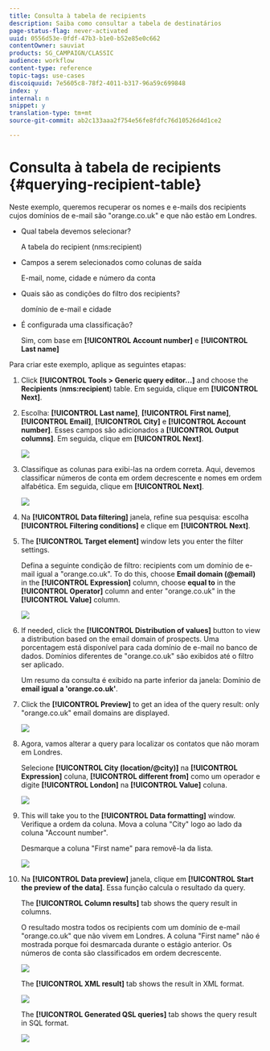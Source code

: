 ```yaml
---
title: Consulta à tabela de recipients
description: Saiba como consultar a tabela de destinatários
page-status-flag: never-activated
uuid: 0556d53e-0fdf-47b3-b1e0-b52e85e0c662
contentOwner: sauviat
products: SG_CAMPAIGN/CLASSIC
audience: workflow
content-type: reference
topic-tags: use-cases
discoiquuid: 7e5605c8-78f2-4011-b317-96a59c699848
index: y
internal: n
snippet: y
translation-type: tm+mt
source-git-commit: ab2c133aaa2f754e56fe8fdfc76d10526d4d1ce2

---
```



# Consulta à tabela de recipients {#querying-recipient-table}

Neste exemplo, queremos recuperar os nomes e e-mails dos recipients cujos domínios de e-mail são &quot;orange.co.uk&quot; e que não estão em Londres.

* Qual tabela devemos selecionar?

   A tabela do recipient (nms:recipient)

* Campos a serem selecionados como colunas de saída

   E-mail, nome, cidade e número da conta

* Quais são as condições do filtro dos recipients?

   domínio de e-mail e cidade

* É configurada uma classificação?

   Sim, com base em **[!UICONTROL Account number]** e **[!UICONTROL Last name]**

Para criar este exemplo, aplique as seguintes etapas:

1. Click **[!UICONTROL Tools > Generic query editor...]** and choose the **Recipients** (**nms:recipient**) table. Em seguida, clique em **[!UICONTROL Next]**.
1. Escolha: **[!UICONTROL Last name]**, **[!UICONTROL First name]**, **[!UICONTROL Email]**, **[!UICONTROL City]** e **[!UICONTROL Account number]**. Esses campos são adicionados a **[!UICONTROL Output columns]**. Em seguida, clique em **[!UICONTROL Next]**.

   ![](assets/query_editor_03.png)

1. Classifique as colunas para exibi-las na ordem correta. Aqui, devemos classificar números de conta em ordem decrescente e nomes em ordem alfabética. Em seguida, clique em **[!UICONTROL Next]**.

   ![](assets/query_editor_04.png)

1. Na **[!UICONTROL Data filtering]** janela, refine sua pesquisa: escolha **[!UICONTROL Filtering conditions]** e clique em **[!UICONTROL Next]**.
1. The **[!UICONTROL Target element]** window lets you enter the filter settings.

   Defina a seguinte condição de filtro: recipients com um domínio de e-mail igual a &quot;orange.co.uk&quot;. To do this, choose **Email domain (@email)** in the **[!UICONTROL Expression]** column, choose **equal to** in the **[!UICONTROL Operator]** column and enter &quot;orange.co.uk&quot; in the **[!UICONTROL Value]** column.

   ![](assets/query_editor_05.png)

1. If needed, click the **[!UICONTROL Distribution of values]** button to view a distribution based on the email domain of prospects. Uma porcentagem está disponível para cada domínio de e-mail no banco de dados. Domínios diferentes de &quot;orange.co.uk&quot; são exibidos até o filtro ser aplicado.

   Um resumo da consulta é exibido na parte inferior da janela: Domínio de **email igual a &#39;orange.co.uk&#39;**.

1. Click the **[!UICONTROL Preview]** to get an idea of the query result: only &quot;orange.co.uk&quot; email domains are displayed.

   ![](assets/query_editor_nveau_17.png)

1. Agora, vamos alterar a query para localizar os contatos que não moram em Londres.

   Selecione **[!UICONTROL City (location/@city)]** na **[!UICONTROL Expression]** coluna, **[!UICONTROL different from]** como um operador e digite **[!UICONTROL London]** na **[!UICONTROL Value]** coluna.

   ![](assets/query_editor_08.png)

1. This will take you to the **[!UICONTROL Data formatting]** window. Verifique a ordem da coluna. Mova a coluna &quot;City&quot; logo ao lado da coluna &quot;Account number&quot;.

   Desmarque a coluna &quot;First name&quot; para removê-la da lista.

   ![](assets/query_editor_nveau_15.png)

1. Na **[!UICONTROL Data preview]** janela, clique em **[!UICONTROL Start the preview of the data]**. Essa função calcula o resultado da query.

   The **[!UICONTROL Column results]** tab shows the query result in columns.

   O resultado mostra todos os recipients com um domínio de e-mail &quot;orange.co.uk&quot; que não vivem em Londres. A coluna &quot;First name&quot; não é mostrada porque foi desmarcada durante o estágio anterior. Os números de conta são classificados em ordem decrescente.

   ![](assets/query_editor_nveau_12.png)

   The **[!UICONTROL XML result]** tab shows the result in XML format.

   ![](assets/query_editor_nveau_13.png)

   The **[!UICONTROL Generated QSL queries]** tab shows the query result in SQL format.

   ![](assets/query_editor_nveau_14.png)
